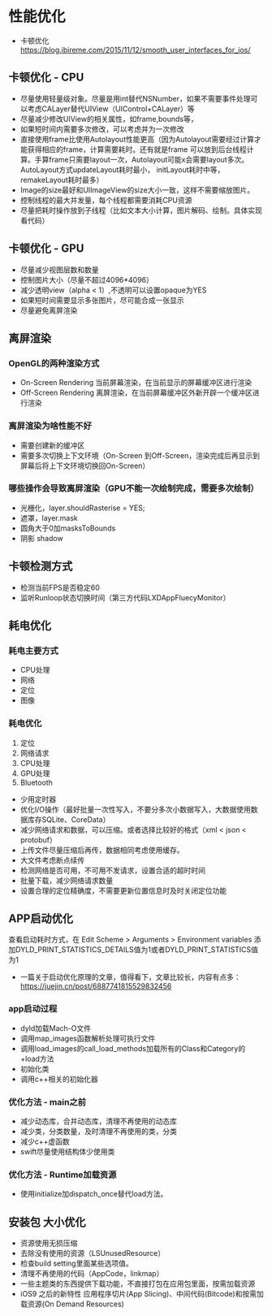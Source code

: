 # 性能优化

- 卡顿优化 https://blog.ibireme.com/2015/11/12/smooth_user_interfaces_for_ios/

## 卡顿优化 - CPU
- 尽量使用轻量级对象。尽量是用int替代NSNumber，如果不需要事件处理可以考虑CALayer替代UIView（UIControl+CALayer）等
- 尽量减少修改UIView的相关属性，如frame,bounds等，
- 如果短时间内需要多次修改，可以考虑并为一次修改
- 直接使用frame比使用Autolayout性能更高（因为Autolayout需要经过计算才能获得相应的frame，计算需要耗时。还有就是frame
可以放到后台线程计算。手算frame只需要layout一次，Autolayout可能x会需要layout多次。AutoLayout方式updateLayout耗时最小，
initLayout耗时中等，remakeLayout耗时最多）
- Image的size最好和UIImageView的size大小一致，这样不需要缩放图片。
- 控制线程的最大并发量，每个线程都需要消耗CPU资源
- 尽量把耗时操作放到子线程（比如文本大小计算，图片解码、绘制。具体实现看代码）


## 卡顿优化 - GPU
- 尽量减少视图层数和数量
- 控制图片大小（尽量不超过4096*4096）
- 减少透明view（alpha < 1）,不透明可以设置opaque为YES
- 如果短时间需要显示多张图片，尽可能合成一张显示
- 尽量避免离屏渲染


## 离屏渲染
### OpenGL的两种渲染方式
- On-Screen Rendering 当前屏幕渲染，在当前显示的屏幕缓冲区进行渲染
- Off-Screen Rendering 离屏渲染，在当前屏幕缓冲区外新开辟一个缓冲区进行渲染

### 离屏渲染为啥性能不好
- 需要创建新的缓冲区
- 需要多次切换上下文环境（On-Screen 到Off-Screen，渲染完成后再显示到屏幕后将上下文环境切换回On-Screen）

### 哪些操作会导致离屏渲染（GPU不能一次绘制完成，需要多次绘制）
- 光栅化，layer.shouldRasterise = YES;
- 遮罩，layer.mask
- 圆角大于0加masksToBounds
- 阴影 shadow


## 卡顿检测方式
- 检测当前FPS是否稳定60
- 监听Runloop状态切换时间（第三方代码LXDAppFluecyMonitor）


## 耗电优化
### 耗电主要方式
- CPU处理
- 网络
- 定位
- 图像

### 耗电优化
1. 定位
2. 网络请求
3. CPU处理
4. GPU处理
5. Bluetooth

- 少用定时器
- 优化I/O操作（最好批量一次性写入，不要分多次小数据写入，大数据使用数据库存SQLite、CoreData）
- 减少网络请求和数据，可以压缩。或者选择比较好的格式（xml < json < protobuf）
- 上传文件尽量压缩后再传，数据相同考虑使用缓存。
- 大文件考虑断点续传
- 检测网络是否可用，不可用不发请求，设置合适的超时时间
- 批量下载，减少网络请求数量
- 设置合理的定位精确度，不需要更新位置信息时及时关闭定位功能


## APP启动优化
查看启动耗时方式，在 Edit Scheme > Arguments > Environment variables
添加DYLD_PRINT_STATISTICS_DETAILS值为1或者DYLD_PRINT_STATISTICS值为1


- 一篇关于启动优化原理的文章，值得看下，文章比较长，内容有点多：https://juejin.cn/post/6887741815529832456

### app启动过程
- dyld加载Mach-O文件
- 调用map_images函数解析处理可执行文件
- 调用load_images的call_load_methods加载所有的Class和Category的+load方法
- 初始化类
- 调用c++相关的初始化器

### 优化方法 - main之前
- 减少动态库，合并动态库，清理不再使用的动态库
- 减少类，分类数量，及时清理不再使用的类，分类
- 减少c++虚函数
- swift尽量使用结构体少使用类

### 优化方法 - Runtime加载资源
- 使用initialize加dispatch_once替代load方法。


## 安装包 大小优化
- 资源使用无损压缩
- 去除没有使用的资源（LSUnusedResource）
- 检查build setting里面某些选项值。
- 清理不再使用的代码（AppCode，linkmap）
- 一些主题类的东西提供下载功能，不直接打包在应用包里面，按需加载资源
- iOS9 之后的新特性 应用程序切片(App Slicing)、中间代码(Bitcode)和按需加载资源(On Demand Resources)
